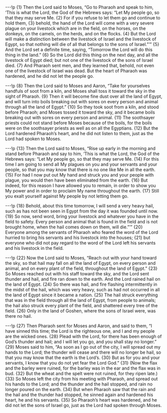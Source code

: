 ---!p
{1} Then the Lord said to Moses, “Go to Pharaoh and speak to him, ‘This is what the Lord, the God of the Hebrews says: “Let My people go, so that they may serve Me. {2} For if you refuse to let them go and continue to hold them, {3} behold, the hand of the Lord will come with a very severe plague on your livestock which are in the field, on the horses, on the donkeys, on the camels, on the herds, and on the flocks. {4} But the Lord will make a distinction between the livestock of Israel and the livestock of Egypt, so that nothing will die of all that belongs to the sons of Israel.”’” {5} And the Lord set a definite time, saying, “Tomorrow the Lord will do this thing in the land.” {6} So the Lord did this thing on the next day, and all the livestock of Egypt died; but not one of the livestock of the sons of Israel died. {7} And Pharaoh sent men, and they learned that, behold, not even one of the livestock of Israel was dead. But the heart of Pharaoh was hardened, and he did not let the people go.

---!p
{8} Then the Lord said to Moses and Aaron, “Take for yourselves handfuls of soot from a kiln, and Moses shall toss it toward the sky in the sight of Pharaoh. {9} Then it will become fine dust over all the land of Egypt, and will turn into boils breaking out with sores on every person and animal through all the land of Egypt.” {10} So they took soot from a kiln, and stood before Pharaoh; and Moses tossed it toward the sky, and it became boils breaking out with sores on every person and animal. {11} The soothsayer priests could not stand before Moses because of the boils, for the boils were on the soothsayer priests as well as on all the Egyptians. {12} But the Lord hardened Pharaoh’s heart, and he did not listen to them, just as the Lord had spoken to Moses.

---!p
{13} Then the Lord said to Moses, “Rise up early in the morning and stand before Pharaoh and say to him, ‘This is what the Lord, the God of the Hebrews says: “Let My people go, so that they may serve Me. {14} For this time I am going to send all My plagues on you and your servants and your people, so that you may know that there is no one like Me in all the earth. {15} For had I now put out My hand and struck you and your people with plague, you would then have been eliminated from the earth. {16} But indeed, for this reason I have allowed you to remain, in order to show you My power and in order to proclaim My name throughout the earth. {17} Still you exalt yourself against My people by not letting them go.

---!p
{18} Behold, about this time tomorrow, I will send a very heavy hail, such as has not been seen in Egypt from the day it was founded until now. {19} So now, send word, bring your livestock and whatever you have in the field to safety. Every person and animal that is found in the field and is not brought home, when the hail comes down on them, will die.”’” {20} Everyone among the servants of Pharaoh who feared the word of the Lord hurried to bring his servants and his livestock into the houses; {21} but everyone who did not pay regard to the word of the Lord left his servants and his livestock in the field.

---!p
{22} Now the Lord said to Moses, “Reach out with your hand toward the sky, so that hail may fall on all the land of Egypt, on every person and animal, and on every plant of the field, throughout the land of Egypt.” {23} So Moses reached out with his staff toward the sky, and the Lord sent thunder and hail, and fire ran down to the earth. And the Lord rained hail on the land of Egypt. {24} So there was hail, and fire flashing intermittently in the midst of the hail, which was very heavy, such as had not occurred in all the land of Egypt since it became a nation. {25} The hail struck everything that was in the field through all the land of Egypt, from people to animals; the hail also struck every plant of the field, and shattered every tree of the field. {26} Only in the land of Goshen, where the sons of Israel were, was there no hail.

---!p
{27} Then Pharaoh sent for Moses and Aaron, and said to them, “I have sinned this time; the Lord is the righteous one, and I and my people are the wicked ones. {28} Plead with the Lord, for there has been enough of God’s thunder and hail; and I will let you go, and you shall stay no longer.” {29} Moses said to him, “As soon as I go out of the city, I will spread out my hands to the Lord; the thunder will cease and there will no longer be hail, so that you may know that the earth is the Lord’s. {30} But as for you and your servants, I know that you do not yet fear the Lord God.” {31} (Now the flax and the barley were ruined, for the barley was in the ear and the flax was in bud. {32} But the wheat and the spelt were not ruined, for they ripen late.) {33} So Moses left the city from his meeting with Pharaoh, and spread out his hands to the Lord; and the thunder and the hail stopped, and rain no longer poured on the earth. {34} But when Pharaoh saw that the rain and the hail and the thunder had stopped, he sinned again and hardened his heart, he and his servants. {35} So Pharaoh’s heart was hardened, and he did not let the sons of Israel go, just as the Lord had spoken through Moses.